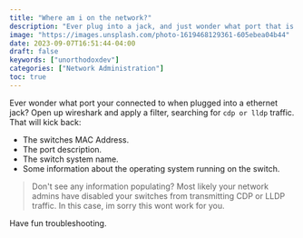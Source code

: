 ```yaml
---
title: "Where am i on the network?"
description: "Ever plug into a jack, and just wonder what port that is on the switch? Heres your guide!"
image: "https://images.unsplash.com/photo-1619468129361-605ebea04b44"
date: 2023-09-07T16:51:44-04:00
draft: false
keywords: ["unorthodoxdev"]
categories: ["Network Administration"]
toc: true
---
```


Ever wonder what port your connected to when plugged into a ethernet jack? Open up wireshark and apply a filter, searching for `cdp or lldp` traffic. That will kick back:

- The switches MAC Address.
- The port description.
- The switch system name.
- Some information about the operating system running on the switch.

> Don't see any information populating? Most likely your network admins have disabled your switches from transmitting CDP or LLDP traffic. In this case, im sorry this wont work for you.

Have fun troubleshooting.
